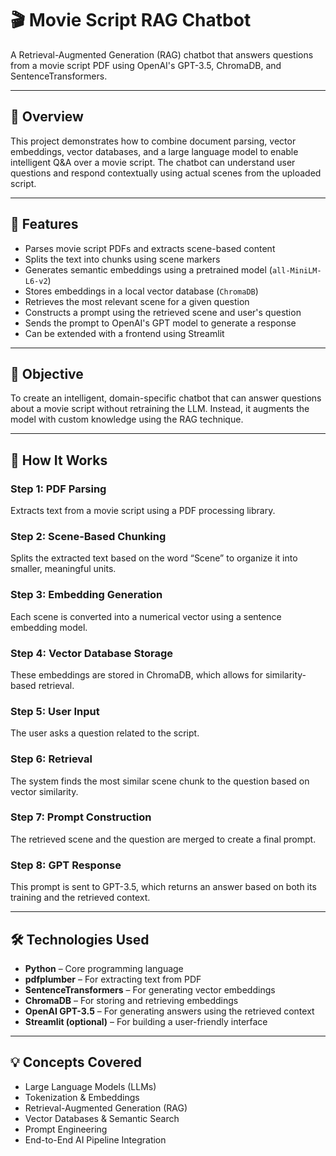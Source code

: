 # 🎬 Movie Script RAG Chatbot

A Retrieval-Augmented Generation (RAG) chatbot that answers questions from a movie script PDF using OpenAI's GPT-3.5, ChromaDB, and SentenceTransformers.

---

## 📖 Overview

This project demonstrates how to combine document parsing, vector embeddings, vector databases, and a large language model to enable intelligent Q&A over a movie script. The chatbot can understand user questions and respond contextually using actual scenes from the uploaded script.

---

## 📌 Features

- Parses movie script PDFs and extracts scene-based content
- Splits the text into chunks using scene markers
- Generates semantic embeddings using a pretrained model (`all-MiniLM-L6-v2`)
- Stores embeddings in a local vector database (`ChromaDB`)
- Retrieves the most relevant scene for a given question
- Constructs a prompt using the retrieved scene and user's question
- Sends the prompt to OpenAI's GPT model to generate a response
- Can be extended with a frontend using Streamlit

---

## 🎯 Objective

To create an intelligent, domain-specific chatbot that can answer questions about a movie script without retraining the LLM. Instead, it augments the model with custom knowledge using the RAG technique.

---

## 🧠 How It Works

### Step 1: PDF Parsing  
Extracts text from a movie script using a PDF processing library.

### Step 2: Scene-Based Chunking  
Splits the extracted text based on the word “Scene” to organize it into smaller, meaningful units.

### Step 3: Embedding Generation  
Each scene is converted into a numerical vector using a sentence embedding model.

### Step 4: Vector Database Storage  
These embeddings are stored in ChromaDB, which allows for similarity-based retrieval.

### Step 5: User Input  
The user asks a question related to the script.

### Step 6: Retrieval  
The system finds the most similar scene chunk to the question based on vector similarity.

### Step 7: Prompt Construction  
The retrieved scene and the question are merged to create a final prompt.

### Step 8: GPT Response  
This prompt is sent to GPT-3.5, which returns an answer based on both its training and the retrieved context.

---

## 🛠️ Technologies Used

- **Python** – Core programming language  
- **pdfplumber** – For extracting text from PDF  
- **SentenceTransformers** – For generating vector embeddings  
- **ChromaDB** – For storing and retrieving embeddings  
- **OpenAI GPT-3.5** – For generating answers using the retrieved context  
- **Streamlit (optional)** – For building a user-friendly interface

---

## 💡 Concepts Covered

- Large Language Models (LLMs)
- Tokenization & Embeddings
- Retrieval-Augmented Generation (RAG)
- Vector Databases & Semantic Search
- Prompt Engineering
- End-to-End AI Pipeline Integration
